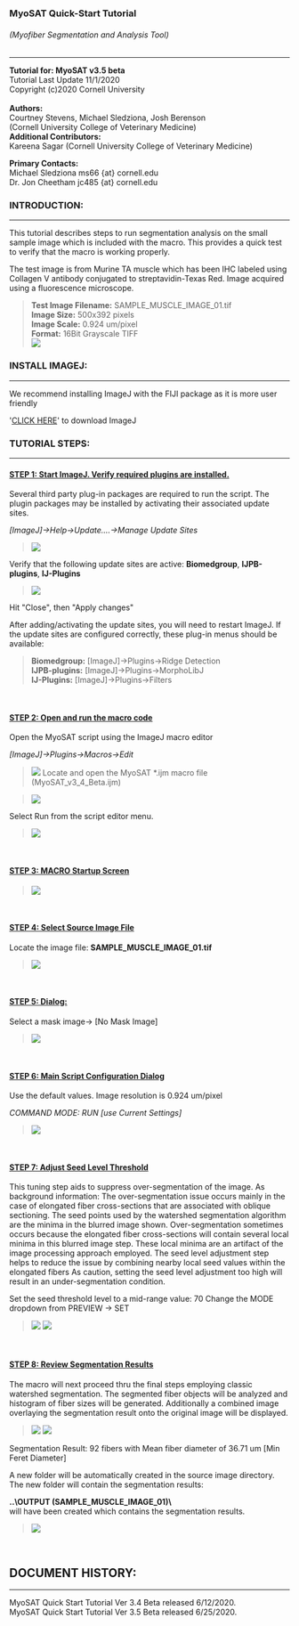 ### **MyoSAT Quick-Start Tutorial**
###### (Myofiber Segmentation and Analysis Tool)
___
**Tutorial for:  MyoSAT v3.5 beta**<br>
Tutorial Last Update 11/1/2020 <br>
Copyright (c)2020 Cornell University <br>
<br>
**Authors:** <br>
Courtney Stevens, Michael Sledziona, Josh Berenson  <br>
  (Cornell University College of Veterinary Medicine) <br> 
**Additional Contributors:** <br>
Kareena Sagar (Cornell University College of Veterinary Medicine) <br>
  
**Primary Contacts:** <br>
Michael Sledziona  ms66  {at} cornell.edu <br> 
Dr. Jon Cheetham  jc485  {at} cornell.edu

### **INTRODUCTION:**
____
This tutorial describes steps to run segmentation analysis on the small sample image which is included with the macro. This provides a quick test to verify that the macro is working properly. 

The test image is from Murine TA muscle which has been IHC labeled using Collagen V antibody conjugated to streptavidin-Texas Red. Image acquired using a fluorescence  microscope.

> **Test Image Filename:**   SAMPLE_MUSCLE_IMAGE_01.tif <br>
> **Image Size:**            500x392 pixels  <br>
> **Image Scale:**          0.924 um/pixel  <br>
> **Format:**                16Bit Grayscale TIFF <br> 
> ![](img/TUTORIAL_ORIGINAL_IMAGE.jpg)


### **INSTALL IMAGEJ:**
____

We recommend installing ImageJ with the FIJI package as it is more user friendly

'<a href="https://imagej.net/Fiji/Downloads" >CLICK HERE</a>' to download ImageJ


### **TUTORIAL STEPS:**
____


#### **<ins>STEP 1: Start ImageJ. Verify required plugins are installed.</ins>**


Several third party plug-in packages are required to run the script.  The plugin packages may be installed by activating their associated update sites.

 *[ImageJ]->Help->Update….->Manage Update Sites*

> ![](img/TUTORIAL_UPDATE_SITES_01.jpg)

Verify that the following update sites are active:   **Biomedgroup**,  **IJPB-plugins**,  **IJ-Plugins**

> ![](img/TUTORIAL_UPDATE_SITES_02.jpg)

Hit "Close", then "Apply changes"

After adding/activating the update sites, you will need to restart ImageJ.  If the update sites are configured correctly, these plug-in menus should be available:

>**Biomedgroup:**  	 [ImageJ]->Plugins->Ridge Detection <br>
>**IJPB-plugins:**	[ImageJ]->Plugins->MorphoLibJ <br>
>**IJ-Plugins:**	[ImageJ]->Plugins->Filters

<br>

#### **<ins>STEP 2: Open and run the macro code</ins>**

Open the MyoSAT script using the ImageJ macro editor

*[ImageJ]->Plugins->Macros->Edit*

> ![](img/TUTORIAL_OPEN_MACRO_EDITOR.jpg)
Locate and open the MyoSAT *.ijm macro file  (MyoSAT_v3_4_Beta.ijm)

> ![](img/TUTORIAL_OPEN_MACRO_IJM.jpg)

Select Run from the script editor menu.

> ![](img/TUTORIAL_RUN_MACRO_IJM.jpg)


<br>

#### **<ins>STEP 3:   MACRO Startup Screen</ins>**

<Click OK>

> ![](img/TUTORIAL_MACRO_STARTUP.jpg)


<br>

#### **<ins>STEP 4:    Select Source Image File</ins>**

Locate the image file: **SAMPLE_MUSCLE_IMAGE_01.tif**


> ![](img/TUTORIAL_OPEN_SOURCE_IMAGE.jpg)


<br>


#### **<ins>STEP 5:      Dialog:</ins>**

Select a mask image->   [No Mask Image]

> ![](img/TUTORIAL_USE_MASK_DIALOG.jpg)


<br>

#### **<ins>STEP 6:      Main Script Configuration Dialog</ins>**

Use the default values.  Image resolution is 0.924 um/pixel  <br>

*COMMAND MODE:  RUN [use Current Settings] <br>*
*<Click OK>*


> ![](img/TUTORIAL_MACRO_CONFIG_MAIN.jpg)


<br>

#### **<ins>STEP 7:     Adjust Seed Level Threshold</ins>**

This tuning step aids to suppress over-segmentation of the image. As background information: The over-segmentation issue occurs mainly in the case of elongated fiber cross-sections that are associated with oblique sectioning. The seed points used by the watershed segmentation algorithm are the minima in the blurred image shown.  Over-segmentation sometimes occurs because the elongated fiber cross-sections will contain several local minima in this blurred image step. These local minima are an artifact of the image processing approach employed. The seed level adjustment step helps to reduce the issue by combining nearby local seed values within the elongated fibers As caution, setting the seed level adjustment too high will result in an under-segmentation condition.

Set the seed threshold level to a mid-range value:  70
Change the MODE dropdown from PREVIEW -> SET
*<Click OK>*


> ![](img/TUTORIAL_SET_SEED_LEVEL_THRESH_01.jpg)
> ![](img/TUTORIAL_SET_SEED_LEVEL_THRESH_02.jpg)

<br>

#### **<ins>STEP 8:      Review Segmentation Results</ins>**

The macro will next proceed thru the final steps employing classic watershed segmentation. The segmented fiber objects will be analyzed and histogram of fiber sizes will be generated. Additionally a combined image overlaying the segmentation result onto the original image will be displayed.


> ![](img/TUTORIAL_SEGMENTATION_RESULT.jpg)
> ![](img/TUTORIAL_SEGMENTATION_HISTOGRAM.jpg)

Segmentation Result: 92 fibers with Mean fiber diameter of 36.71 um [Min Feret Diameter]

A new folder will be automatically created in the source image directory. The new folder will contain the segmentation results:

 **..\\OUTPUT (SAMPLE_MUSCLE_IMAGE_01)\\** <br>
 will have been created which contains the segmentation results. <br>

> ![](img/TUTORIAL_RESULTS_OUTPUT_DIR.jpg)



<br>



## DOCUMENT HISTORY:
___
MyoSAT Quick Start Tutorial Ver 3.4 Beta released 6/12/2020. <br>
MyoSAT Quick Start Tutorial Ver 3.5 Beta released 6/25/2020. 
